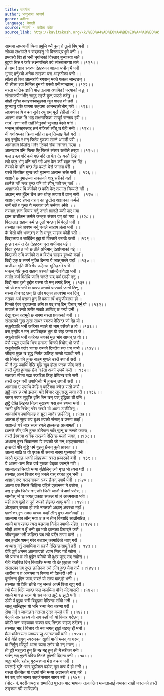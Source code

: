 ```yaml
---
title: रामगीता
author: भानुभक्त आचार्य
genre: कविता
language: नेपाली
source: नेपाली - कविता कोश
source_link: http://kavitakosh.org/kk/%E0%A4%AD%E0%A4%BE%E0%A4%A8%E0%A5%81%E0%A4%AD%E0%A4%95%E0%A5%8D%E0%A4%A4_%E0%A4%86%E0%A4%9A%E0%A4%BE%E0%A4%B0%E0%A5%8D%E0%A4%AF
---
```


साथमा लक्ष्मणजी थिया प्रभुजि थ्यैं कुन् हो ठूलो विष् भनी ।  
सोध्या लक्ष्मणले र सब्‌कहनु भो विस्तार् प्रभूले पनी ।।  
व्रम्हास्वै विष हो भनी नृगजिको विस्तार् सुन्याथ्या जतै ।  
बुझ्यो चित्त र फेरि लक्ष्मणजिले क्यै सोच्नालाग्या तसै ।।१२१।।  
हे नाथ ! ज्ञान स्वरुप देहहरुका आत्मा अधीन् भै पनी ।  
भूमार् हर्नुभयो अनेक तरहका यस् आकृतीका बनी ।।  
लीला हो यित आत्मरुपि भगवान् भक्तै फकत जान्दछन् ।  
यी लीला दया निमित्त हुन गो यस्तो पनी मान्दछन् ।।१२२।।  
यस्ता मालिक ज्ञानि पाउ तलामा ख्वामित ! पर्‌याको म छू ।  
संसाररुपी गंभीर् समुद्र सहजै कुन् पाउले तर्दछू ।।  
सोही युक्ति बताइबक्सनुहवस् जुन पाठले यो तरी ।  
पुग्न्याछू पछि घाममा सहजमा आनन्दको भोग् गरी ।।१२३।।  
लक्ष्मणका यि वचन सुनेर रघुनाथ् मूखै हँसीलो गरी ।  
आफ्ना भक्त ति भाइ लक्ष्मणजिका सम्पूर्ण सन्ताप हरी ।।  
तत्व\`-ज्ञान पनी तहीं दिनुभयो जुन्लाइ वेद्ले पनी ।  
भन्छन् लोक्हरुलाइ तर्न सजिलो साँघू छ येही भनी ।।१२४।।  
यी वर्णाश्रमका क्रिया जति त छन् तिन्लाइ पैल्हे गरी ।  
दश् इन्द्रीय र मन् जितेर गुरुका साम्ने अगाडी परी ।।  
आत्मज्ञान मिलोस् भनेर गुरुको सेवा निरन्तर् गर्‌या ।  
आत्मज्ञान पनि मिल्छ य्हि रितले संसार कतीले तर्‌या ।।१२५।।  
फल इच्छा गरि कर्म गर्छ यदि ता फेर देह यस्तै लिई ।  
त्यो फल् भोग् पनि गर्छ गर्छ अरु फेर कर्मै बहुत मन दिई ।  
तेस्को फे पनि बन्छ देह करले येसै जगत्मा परी ।  
यस्तै रितसित घुम्छ त्यो भुवनमा अत्यन्त चक्रे सरी ।।१२६।।  
अज्ञानै छ घुमाउन्या सकलको शत्रु सरीको यहाँ ।  
ज्ञानैले गरि नष्ट हुन्छ पनि सो लीनू यही मन् महाँ ।।  
अज्ञानको र यि कर्मको छ कति फेर् तस्मात क्रियाले गरी ।  
अज्ञान् नष्ट हुँदैन छैन अरु थोक् ऊपाय यै ज्ञान् सरी ।।१२७।।  
अज्ञान् नष्ट हवस् नराग् नत छुटोस् अज्ञानका कर्मले ।  
कर्मै गर्छ त घुम्छ यै जगतमा त्यै कर्मका धर्मले ।।  
तस्मात् ज्ञान विचार गर्नु जनले ज्ञान्‌ले कती पार् भया ।  
ज्ञान छाडीकन कर्मले जनहरु संसार पार् को गया ।।१२८।।  
विद्यालाइ सहाय कर्म छ ठुलो भन्छन् यि वेद्ले पनी ।  
तस्मात कर्म अवश्य मर्नु जनले साहाय होला भनी ।।  
कै येसो पनि भन्दछन् त ति भनून् साहाय कोही रती ।  
विद्यालाय त चाहिंदैन बुझ यो बिस्तारै बताऊँ कती ।।१२९।।  
हुन्छन् कर्म त देह देहहरुमा पूरा अभीमान् भई ।  
विद्या हुन्छ त जो छ तेहि अभिमान् देहाविमाको गई ।।  
विद्याको र यि कर्मको त छ विरोध् साहाय हुन्थ्यो कहाँ ।  
विद्यै एक् छ समर्ग मुक्ति दिनमा यै जान्न् सब्ले यहाँ ।।१३०।।  
बाजीका श्रुति तैत्तिरीय कहिन्या श्रूतिहरुले पनी ।  
भन्छन् येहि कुरा सहाय अरुको खोज्दैन विद्या भनी ।।  
तर्मात् कर्म विरोधि जानि जनले सब् कर्म छाडी दनू ।  
विद्यै मात्र ठुलो बुझेर यसमा यो मन् लगाई लिनू ।।१३१।।  
जो यो तत्वमसी छ वाक्य यसको वाक्यार्थ जानी लिनू ।  
यस्मा तीन् पद् छन् ति तीन पद्का तात्पर्यमा मन दिनू ।।  
तत्‌का अर्थ परात्म हुन् ति पदमा त्वँ भन्नु जीवात्मा हो ।  
यिन्को ऐक्य बुझाउन्या असि छ पद् रात् दिन् विचार् गर्नु यो ।।१३२।।  
मायाले त बन्यो शरीर सक्यो आखिर् छ मर्न्या पनी ।  
देख्नू पञ्च महाभुतै छ सबमा यस्ता प्रकारको बनी ।।  
संसारको सुख दुःख साधन स्वरुप देखिन्छ जो देह यो ।  
स्थूलोपाधि भनी कहिन्छ सबले यो नाम् यसैको त हो ।।१३३।।  
दस् इन्द्रीय र मन् अपञ्चिकृत भुत यो सोह्र जम्मा छ जे ।  
स्थूलोपाधि भनी कहिन्छ सबको मूल भोग साधन् छ यो ।।  
येसै स्थूल उपाधि भित्र छ सदा यिन्को वियोग् भो जसै ।  
स्थूलोपाधि गलेर जान्छ सबको टिक्तैन पक् क्षण् कसै ।।१३४।।  
जीव्‌ता मुक्त छ शुद्ध निर्मल फटिक् जस्तो उपाधी गरी ।  
सो निर्मल् पनि हुन्छ सङ्ग गुणले उस्तै उपाधी सरी ।।  
यी नै दुइ उपाधि देखि बुझि खुप होला फरक जीव् जसै ।  
तस्तै मुक्त हुन्याछ छैन नहिंता अर्को उपायै कसै ।।१३५।।  
राताका सँगमा रह्या स्फटिक ठिक् देखिन्छ रातै सरी ।  
तस्तै अट्टम पनी उपाधिसँग भै हुन्छन् उपाधी सरी ।।  
आत्मामा छ उपाधि केहि न फटिक्मा क्यै छ रातो कसै ।  
झुट्टै मात्र छ त्यो झलक् यदि विचार खुप् राख्नु जत्ता ततै ।।१३६।।  
जाग्त् स्वप्न सुषुप्ति वृत्ति तिन छन् यस् बुद्धिका यी पनि ।  
झुट्टै देखि लिइन्छ नित्य सुखरुप यस् ब्रम्ह रुपमा भनी ।।  
जानी वृत्ति निरोध् गरेर जनले यो आत्म जालीलिनू ।  
आत्माभित्र उपाधिलाइ त झुटा जानेर छाडीदिनू ।।१३७।।  
आत्प्ता हो सुख रुप दुःख रुपको संसार् छ उस्मा कहाँ ।  
अज्ञान्ले गरि मात्र सत्य रुपले झल्कन्छ आत्मामहाँ ।।  
ज्ञानले लीन् पनि हुन्छ डोरिकन साँप् बुझ्नू छ जस्तो फकत् ।  
तस्तै ईश्वरमा अनेक् तरहको देखिन्छ यस्तो जगत् ।।१३८।।  
अध्यास् हुन्छ चिदात्ममा यि सवको जो छन् अहङ्कारका ।  
इच्छादी पनि बुद्धि धर्म बुझनू छैनन् कुनै सारका ।।  
आत्मा साक्षि छ यो पृथक यी सबमा सब्‌मा घुस्याको पनी ।  
जस्तै घुस्तछ अग्नी लोहहरुमा त्रस्त प्रकार्‌को बनी ।।१३९।।  
यै आत्मा-कन चिन्न पर्छ गुरुका वेद्का वचन्‌ले गरी ।  
आत्मालाइ चिन्ह्यो भन्या बुझिलिनू त्यो मुक्त भो त्यस् घरी ।।  
तस्मात् आत्म विचार गर्नु जनले यस् रुपका हुन् भनी ।  
अज्ञान् नष्ट गराउनाकन अवर छैनन् उपायै पनी ।।१४०।।  
आत्मा यस् रितले चिह्रिन्छ पहिले एकान्तमा गै बसोस् ।  
दश् इन्द्रीय जितेर मन् पनि जिती आत्मै विचार्मा परोस् ।।  
जानोस् जो छ जगत् प्रकाश सकल यो हो आत्मसत्ता भनी ।  
यही तत्व बुझी त पूर्ण रुपको होइन्छ आफू पनी ।।१४१।।  
ओङ्कार् वाचक हो सबै जगतको अज्ञान् अवस्था महाँ ।  
ज्ञानोत्तर् हुन सक्छ वाचक कहाँ लीन् हुन्छ आत्मैमहाँ ।।  
आत्मामा जब लीन् भया अ उ म तीन् विश्र्वादि साक्षीसहित् ।  
आत्मै मात्र रहन्छ त्यस् बखतमा निर्मल उपाधी-रहित् ।।१४२।।  
सोही आत्म म हूँ भनी दृढ भयो ज्ञानका विचार्‌ले जसै ।  
जीवन्मुक्त भनी कहिन्छ जब त्यो पर्दैन ताप्मा कसै ।।  
सब् इन्द्रीय शमन् गरेर बलवान् कामादिको नाश् गरी ।  
अभ्यास् गर्नु समाधिमा त सहजै देखिन्छ सामूने हरी ।।१४३।।  
येहि पूर्ण अनन्त आत्मरुपको ध्यान नित्य गर्दै रहोस् ।  
जो प्रारम्भ छ सो बुझेर बलियो यी दुःख सुख् सब् सहोस् ।।  
येही रीत्‌सित दिन् बिताउँछ भन्या यो देह छुट्ला जसै ।  
संसार्‌का सब दुःख छाडिकन त्यो लीन् हुन्छ मैमा तसै ।।१४४।।  
आदीमा न त अन्त्यमा न बिचमा यो देहधारी धनी ।  
पूर्णानन्द हुँदैन जान्न् सबले यो सत्य बात् हो भनी ।।  
तस्मात यो विधि छोडि गर्नु जनले आत्मै विचा खुप् गरी ।  
त्यो मैमा मिलि जान्छ जल् जलधिमा पौंचेर मील्यासरी ।।१४५।।  
आत्मै मात्र छ सत्य यो सब जगत झूटै छ झूटो पनी ।  
डोरी र्प बुझ्या सरी बिबुझमा देखिन्छ साँचो भनी ।।  
जान्नू जानिइएन यो भनि भन्या मेरा चरण्मा परी ।  
सेवा गर्नु र जान्दछन् नतरता टदन कस्तै गरी ।।१४६।।  
वेद्को सार रहस्य यो सब कहाँ जो यो विचार गर्दछन् ।  
कोटी जन्म सहस्रका सकल पाप् तिन्‌का सहज् टर्दछन् ।।  
तस्मात् भाइ ! विचार यो सब जगत् झूटो चटक् झैं भनी ।  
मैमा भक्ति सदा लगायर रहू आनन्दरुपी बनी ।।१४७।।  
मेरो येहि सगुण् स्वरुप्‌कन खुशी मानी भजन् वा गरुन् ।  
वा निर्गुण् परिपूर्ण आत्म रुपमा लगेर यो भन् भरुन् ।।  
ती दूवै मइतुल्य हुन् ति मइ मइ हुन् ती मै सरीका बनी ।  
गर्छन् सब् भुवनै पवित्र तिनले कुल्ची दिंदामा पनी ।।१४८।।  
श्रद्धा भक्ति रहोस् गुरुचरणमा मेरा वचन्मा पनी ।  
यस्लाई श्रुति-सार् बुझीकन पढोस् मूल तत्व यै हो भनी ।।  
यस्ता रीतसित यो पढयो पनि भन्या अज्ञानको नाश् गरी ।  
मेरै रुप् बनि जान्छ सहजै संसार सागर तरी ।।१४९।।  
(नोट- पं. बदरीनाथद्वारा सम्पादित पुस्तक बाट भाषाका तत्कालिन मान्यतालाई यथावत राखी जस्ताको तस्तै टङ्कण गरी सारिएको)
